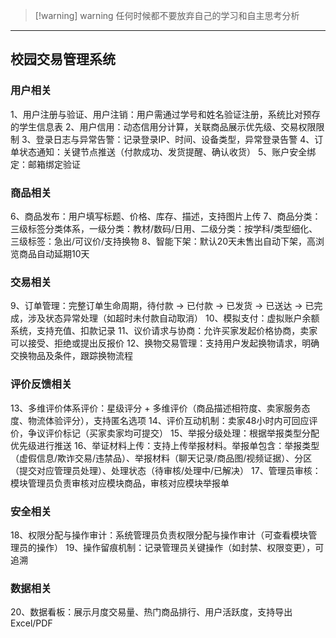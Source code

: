 
>[!warning] warning
>任何时候都不要放弃自己的学习和自主思考分析

---

## 校园交易管理系统	

### 用户相关

1、用户注册与验证、用户注销：用户需通过学号和姓名验证注册，系统比对预存的学生信息表
2、用户信用：动态信用分计算，关联商品展示优先级、交易权限限制
3、登录日志与异常告警：记录登录IP、时间、设备类型，异常登录告警
4、订单状态通知：关键节点推送（付款成功、发货提醒、确认收货）
5、账户安全绑定：邮箱绑定验证

### 商品相关

6、商品发布：用户填写标题、价格、库存、描述，支持图片上传
7、商品分类：三级标签分类体系，一级分类：教材/数码/日用、二级分类：按学科/类型细化、三级标签：急出/可议价/支持换物
8、智能下架：默认20天未售出自动下架，高浏览商品自动延期10天

### 交易相关

9、订单管理：完整订单生命周期，待付款 → 已付款 → 已发货 → 已送达 → 已完成，涉及状态异常处理（如超时未付款自动取消）
10、模拟支付：虚拟账户余额系统，支持充值、扣款记录
11、议价请求与协商：允许买家发起价格协商，卖家可以接受、拒绝或提出反报价
12、换物交易管理：支持用户发起换物请求，明确交换物品及条件，跟踪换物流程

### 评价反馈相关

13、多维评价体系评价：星级评分 + 多维评价（商品描述相符度、卖家服务态度、物流体验评分），支持匿名选项
14、评价互动机制：卖家48小时内可回应评价，争议评价标记（买家卖家均可提交）
15、举报分级处理：根据举报类型分配优先级进行推送
16、举证材料上传：支持上传举报材料。举报单包含：举报类型（虚假信息/欺诈交易/违禁品）、举报材料（聊天记录/商品图/视频证据）、分区（提交对应管理员处理）、处理状态（待审核/处理中/已解决）
17、管理员审核：模块管理员负责审核对应模块商品，审核对应模块举报单

### 安全相关

18、权限分配与操作审计：系统管理员负责权限分配与操作审计（可查看模块管理员的操作）
19、操作留痕机制：记录管理员关键操作（如封禁、权限变更），可追溯

### 数据相关

20、数据看板：展示月度交易量、热门商品排行、用户活跃度，支持导出Excel/PDF



